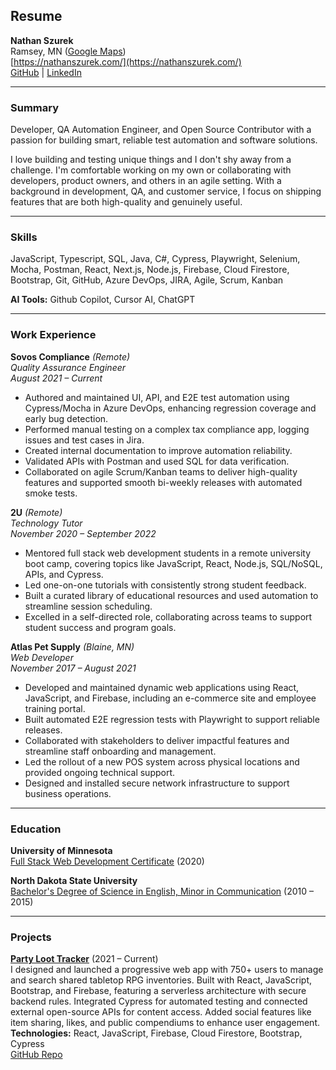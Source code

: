
## Resume

**Nathan Szurek**  
Ramsey, MN ([Google Maps](https://maps.app.goo.gl/wego1MM8MfASYwwYA))  
[https://nathanszurek.com/](https://nathanszurek.com/)  
[GitHub](https://github.com/NathanSzu) | [LinkedIn](https://www.linkedin.com/in/nathanszurek/)

---

### Summary

Developer, QA Automation Engineer, and Open Source Contributor with a passion for building smart, reliable test automation and software solutions.

I love building and testing unique things and I don't shy away from a challenge. I'm comfortable working on my own or collaborating with developers, product owners, and others in an agile setting. With a background in development, QA, and customer service, I focus on shipping features that are both high-quality and genuinely useful.

---

### Skills

JavaScript, Typescript, SQL, Java, C#, Cypress, Playwright, Selenium, Mocha, Postman, React, Next.js, Node.js, Firebase, Cloud Firestore, Bootstrap, Git, GitHub, Azure DevOps, JIRA, Agile, Scrum, Kanban

**AI Tools:** Github Copilot, Cursor AI, ChatGPT

---

### Work Experience

**Sovos Compliance** *(Remote)*  
*Quality Assurance Engineer*  
_August 2021 – Current_  
- Authored and maintained UI, API, and E2E test automation using Cypress/Mocha in Azure DevOps, enhancing regression coverage and early bug detection.
- Performed manual testing on a complex tax compliance app, logging issues and test cases in Jira.
- Created internal documentation to improve automation reliability.
- Validated APIs with Postman and used SQL for data verification.
- Collaborated on agile Scrum/Kanban teams to deliver high-quality features and supported smooth bi-weekly releases with automated smoke tests.

**2U** *(Remote)*  
*Technology Tutor*  
_November 2020 – September 2022_  
- Mentored full stack web development students in a remote university boot camp, covering topics like JavaScript, React, Node.js, SQL/NoSQL, APIs, and Cypress.
- Led one-on-one tutorials with consistently strong student feedback.
- Built a curated library of educational resources and used automation to streamline session scheduling.
- Excelled in a self-directed role, collaborating across teams to support student success and program goals.

**Atlas Pet Supply** *(Blaine, MN)*  
*Web Developer*  
_November 2017 – August 2021_  
- Developed and maintained dynamic web applications using React, JavaScript, and Firebase, including an e-commerce site and employee training portal.
- Built automated E2E regression tests with Playwright to support reliable releases.
- Collaborated with stakeholders to deliver impactful features and streamline staff onboarding and management.
- Led the rollout of a new POS system across physical locations and provided ongoing technical support.
- Designed and installed secure network infrastructure to support business operations.

---

### Education

**University of Minnesota**  
[Full Stack Web Development Certificate](https://twin-cities.umn.edu/) (2020)

**North Dakota State University**  
[Bachelor's Degree of Science in English, Minor in Communication](https://www.ndsu.edu/) (2010 – 2015)

---

### Projects

**[Party Loot Tracker](https://partyloottracker.com/)** (2021 – Current)  
I designed and launched a progressive web app with 750+ users to manage and search shared tabletop RPG inventories. Built with React, JavaScript, Bootstrap, and Firebase, featuring a serverless architecture with secure backend rules. Integrated Cypress for automated testing and connected external open-source APIs for content access. Added social features like item sharing, likes, and public compendiums to enhance user engagement.  
**Technologies:** React, JavaScript, Firebase, Cloud Firestore, Bootstrap, Cypress  
[GitHub Repo](https://github.com/NathanSzu/PartyLoot)
